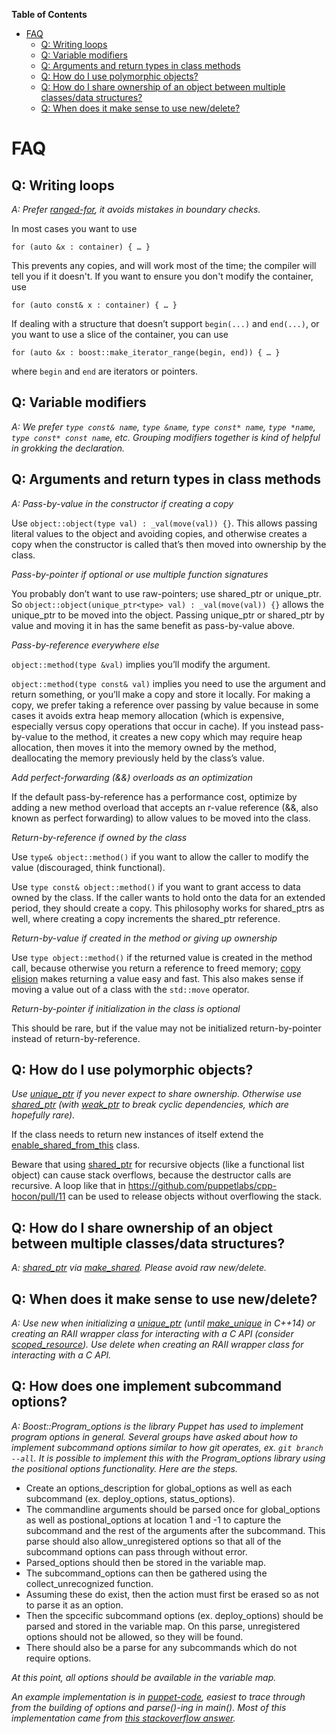 <!-- START doctoc generated TOC please keep comment here to allow auto update -->
<!-- DON'T EDIT THIS SECTION, INSTEAD RE-RUN doctoc TO UPDATE -->
**Table of Contents**

- [FAQ](#faq)
  - [Q: Writing loops](#q-writing-loops)
  - [Q: Variable modifiers](#q-variable-modifiers)
  - [Q: Arguments and return types in class methods](#q-arguments-and-return-types-in-class-methods)
  - [Q: How do I use polymorphic objects?](#q-how-do-i-use-polymorphic-objects)
  - [Q: How do I share ownership of an object between multiple classes/data structures?](#q-how-do-i-share-ownership-of-an-object-between-multiple-classesdata-structures)
  - [Q: When does it make sense to use new/delete?](#q-when-does-it-make-sense-to-use-newdelete)

<!-- END doctoc generated TOC please keep comment here to allow auto update -->

# FAQ

## Q: Writing loops
_A: Prefer [ranged-for](http://en.cppreference.com/w/cpp/language/range-for), it avoids mistakes in boundary checks._

In most cases you want to use

`for (auto &x : container) { … }`

This prevents any copies, and will work most of the time; the compiler will tell you if it doesn't. If you want to ensure you don't modify the container, use

`for (auto const& x : container) { … }`

If dealing with a structure that doesn’t support `begin(...)` and `end(...)`, or you want to use a slice of the container, you can use

`for (auto &x : boost::make_iterator_range(begin, end)) { … }`

where `begin` and `end` are iterators or pointers.

## Q: Variable modifiers
_A: We prefer `type const& name`, `type &name`, `type const* name`, `type *name`, `type const* const name`, etc. Grouping modifiers together is kind of helpful in grokking the declaration._

## Q: Arguments and return types in class methods
_A: Pass-by-value in the constructor if creating a copy_

Use `object::object(type val) : _val(move(val)) {}`. This allows passing literal values to the object and avoiding copies, and otherwise creates a copy when the constructor is called that’s then moved into ownership by the class.

_Pass-by-pointer if optional or use multiple function signatures_

You probably don’t want to use raw-pointers; use shared_ptr or unique_ptr. So `object::object(unique_ptr<type> val) : _val(move(val)) {}` allows the unique_ptr to be moved into the object. Passing unique_ptr or shared_ptr by value and moving it in has the same benefit as pass-by-value above.

_Pass-by-reference everywhere else_

`object::method(type &val)` implies you’ll modify the argument.

`object::method(type const& val)` implies you need to use the argument and return something, or you’ll make a copy and store it locally. For making a copy, we prefer taking a reference over passing by value because in some cases it avoids extra heap memory allocation (which is expensive, especially versus copy operations that occur in cache). If you instead pass-by-value to the method, it creates a new copy which may require heap allocation, then moves it into the memory owned by the method, deallocating the memory previously held by the class’s value.

_Add perfect-forwarding (&&) overloads as an optimization_

If the default pass-by-reference has a performance cost, optimize by adding a new method overload that accepts an r-value reference (&&, also known as perfect forwarding) to allow values to be moved into the class.

_Return-by-reference if owned by the class_

Use `type& object::method()` if you want to allow the caller to modify the value (discouraged, think functional).

Use `type const& object::method()` if you want to grant access to data owned by the class. If the caller wants to hold onto the data for an extended period, they should create a copy. This philosophy works for shared_ptrs as well, where creating a copy increments the shared_ptr reference.

_Return-by-value if created in the method or giving up ownership_

Use `type object::method()` if the returned value is created in the method call, because otherwise you return a reference to freed memory; [copy elision](https://en.wikipedia.org/wiki/Copy_elision) makes returning a value easy and fast. This also makes sense if moving a value out of a class with the `std::move` operator.

_Return-by-pointer if initialization in the class is optional_

This should be rare, but if the value may not be initialized return-by-pointer instead of return-by-reference.

## Q: How do I use polymorphic objects?
_Use [unique_ptr](http://en.cppreference.com/w/cpp/memory/unique_ptr) if you never expect to share ownership. Otherwise use [shared_ptr](http://en.cppreference.com/w/cpp/memory/shared_ptr) (with [weak_ptr](http://en.cppreference.com/w/cpp/memory/weak_ptr) to break cyclic dependencies, which are hopefully rare)._

If the class needs to return new instances of itself extend the [enable_shared_from_this](http://en.cppreference.com/w/cpp/memory/enable_shared_from_this) class.

Beware that using [shared_ptr](http://en.cppreference.com/w/cpp/memory/shared_ptr) for recursive objects (like a functional list object) can cause stack overflows, because the destructor calls are recursive. A loop like that in https://github.com/puppetlabs/cpp-hocon/pull/11 can be used to release objects without overflowing the stack.

## Q: How do I share ownership of an object between multiple classes/data structures?
_A: [shared_ptr](http://en.cppreference.com/w/cpp/memory/shared_ptr) via [make_shared](http://en.cppreference.com/w/cpp/memory/shared_ptr/make_shared). Please avoid raw new/delete._

## Q: When does it make sense to use new/delete?
_A: Use new when initializing a [unique_ptr](http://en.cppreference.com/w/cpp/memory/unique_ptr) (until [make_unique](http://en.cppreference.com/w/cpp/memory/unique_ptr/make_unique) in C++14) or creating an RAII wrapper class for interacting with a C API (consider [scoped_resource](https://github.com/puppetlabs/leatherman/blob/master/util/inc/leatherman/util/scoped_resource.hpp)). Use delete when creating an RAII wrapper class for interacting with a C API._

## Q: How does one implement subcommand options?
_A: Boost::Program_options is the library Puppet has used to implement program options in
general. Several groups have asked about how to implement subcommand options similar to how git
operates, ex. `git branch --all`. It is possible to implement this with the Program_options library using the positional
options functionality. Here are the steps._

* Create an options_description for global_options as well
  as each subcommand (ex. deploy_options, status_options).
* The commandline arguments should be parsed
  once for global_options as well as postional_options at location 1 and -1 to capture the subcommand
  and the rest of the arguments after the subcommand. This parse should also allow_unregistered
  options so that all of the subcommand options can pass through without error.
* Parsed_options should then be stored in the variable map.
* The subcommand_options can then be gathered using the collect_unrecognized function. 
* Assuming these do exist, then the action must first be erased so as not to parse it as an option. 
* Then the spcecific subcommand options (ex. deploy_options) should be parsed and stored in the
  variable map. On this parse, unregistered options should not be allowed, so they will be found.
* There should also be a parse for any subcommands which do not require options.

_At this point, all options should be available in the variable map._

_An example implementation is in [puppet-code](https://github.com/puppetlabs/puppet-code/blob/everett/exe/puppet-code.cc),
easiest to trace through from the building of options and parse()-ing in main(). Most of this
implementation came from [this stackoverflow
answer](http://stackoverflow.com/questions/15541498/how-to-implement-subcommands-using-boost-program-options)._

